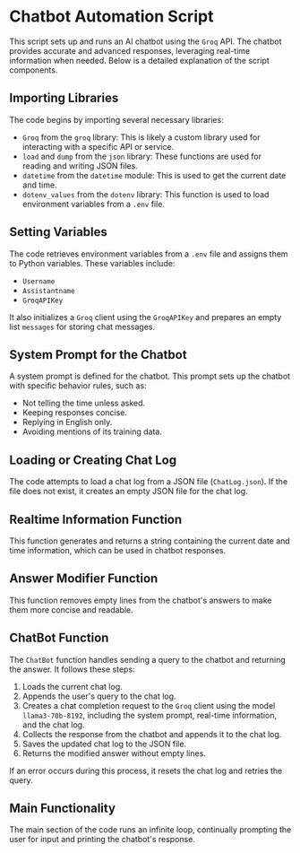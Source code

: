 # Chatbot Automation Script

This script sets up and runs an AI chatbot using the `Groq` API. The chatbot provides accurate and advanced responses, leveraging real-time information when needed. Below is a detailed explanation of the script components.

## Importing Libraries

The code begins by importing several necessary libraries:

- `Groq` from the `groq` library: This is likely a custom library used for interacting with a specific API or service.
- `load` and `dump` from the `json` library: These functions are used for reading and writing JSON files.
- `datetime` from the `datetime` module: This is used to get the current date and time.
- `dotenv_values` from the `dotenv` library: This function is used to load environment variables from a `.env` file.

## Setting Variables

The code retrieves environment variables from a `.env` file and assigns them to Python variables. These variables include:

- `Username`
- `Assistantname`
- `GroqAPIKey`

It also initializes a `Groq` client using the `GroqAPIKey` and prepares an empty list `messages` for storing chat messages.

## System Prompt for the Chatbot

A system prompt is defined for the chatbot. This prompt sets up the chatbot with specific behavior rules, such as:

- Not telling the time unless asked.
- Keeping responses concise.
- Replying in English only.
- Avoiding mentions of its training data.

## Loading or Creating Chat Log

The code attempts to load a chat log from a JSON file (`ChatLog.json`). If the file does not exist, it creates an empty JSON file for the chat log.

## Realtime Information Function

This function generates and returns a string containing the current date and time information, which can be used in chatbot responses.

## Answer Modifier Function

This function removes empty lines from the chatbot's answers to make them more concise and readable.

## ChatBot Function

The `ChatBot` function handles sending a query to the chatbot and returning the answer. It follows these steps:

1. Loads the current chat log.
2. Appends the user's query to the chat log.
3. Creates a chat completion request to the `Groq` client using the model `llama3-70b-8192`, including the system prompt, real-time information, and the chat log.
4. Collects the response from the chatbot and appends it to the chat log.
5. Saves the updated chat log to the JSON file.
6. Returns the modified answer without empty lines.

If an error occurs during this process, it resets the chat log and retries the query.

## Main Functionality

The main section of the code runs an infinite loop, continually prompting the user for input and printing the chatbot's response.
